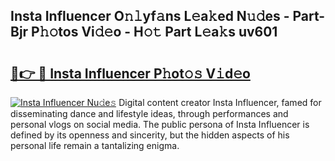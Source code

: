 ## Insta Influencer O𝚗𝚕yf𝚊ns L𝚎a𝚔ed N𝚞𝚍es - Part-Bjr P𝚑𝚘tos Vi𝚍𝚎o - H𝚘𝚝 Part L𝚎a𝚔s uv601

# <h2><a href="http://kf60am.oniu.top/?m=Insta+Influencer">🔗👉 🔴 Insta Influencer P𝚑ot𝚘𝚜 V𝚒d𝚎o</a></h2>

[![Insta Influencer Nu𝚍e𝚜](https://i.imgur.com/0qMVB7G.gif)](http://kf60am.oniu.top/?m=Insta+Influencer)
Digital content creator Insta Influencer, famed for disseminating dance and lifestyle ideas, through performances and personal vlogs on social media. The public persona of Insta Influencer is defined by its openness and sincerity, but the hidden aspects of his personal life remain a tantalizing enigma.  
